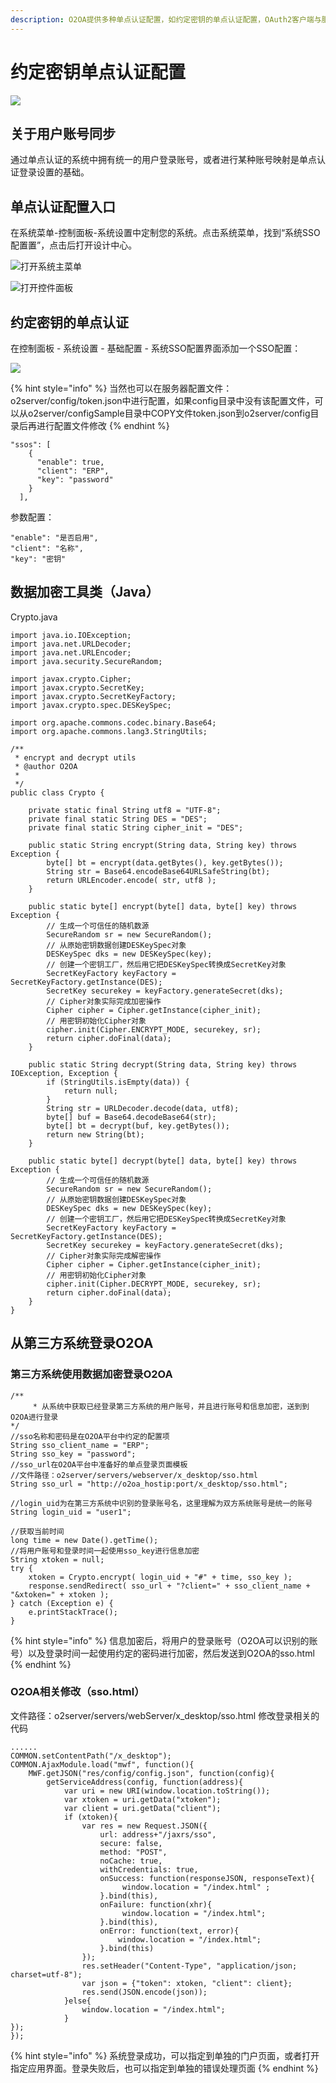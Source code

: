 ```yaml
---
description: O2OA提供多种单点认证配置，如约定密钥的单点认证配置，OAuth2客户端与服务端配置支持。本文主要讲解如果使用约定密钥实现外部系统与O2OA的单点认证。
---
```


# 约定密钥单点认证配置

![](../../.gitbook/assets/1%20%2810%29.png)

## 关于用户账号同步

通过单点认证的系统中拥有统一的用户登录账号，或者进行某种账号映射是单点认证登录设置的基础。

## 单点认证配置入口

在系统菜单-控制面板-系统设置中定制您的系统。点击系统菜单，找到“系统SSO配置置”，点击后打开设计中心。

![&#x6253;&#x5F00;&#x7CFB;&#x7EDF;&#x4E3B;&#x83DC;&#x5355;](../../.gitbook/assets/2%20%287%29.png)

![&#x6253;&#x5F00;&#x63A7;&#x4EF6;&#x9762;&#x677F;](../../.gitbook/assets/3%20%283%29.png)

## 约定密钥的单点认证

在控制面板 - 系统设置 - 基础配置 - 系统SSO配置界面添加一个SSO配置：

![](../../.gitbook/assets/4%20%289%29.png)

{% hint style="info" %}
当然也可以在服务器配置文件：o2server/config/token.json中进行配置，如果config目录中没有该配置文件，可以从o2server/configSample目录中COPY文件token.json到o2server/config目录后再进行配置文件修改
{% endhint %}

```text
"ssos": [
    {
      "enable": true,
      "client": "ERP",
      "key": "password"
    }
  ],
```

参数配置：

```text
"enable": "是否启用",
"client": "名称",
"key": "密钥"
```

## 数据加密工具类（Java）

Crypto.java

```text
import java.io.IOException;
import java.net.URLDecoder;
import java.net.URLEncoder;
import java.security.SecureRandom;

import javax.crypto.Cipher;
import javax.crypto.SecretKey;
import javax.crypto.SecretKeyFactory;
import javax.crypto.spec.DESKeySpec;

import org.apache.commons.codec.binary.Base64;
import org.apache.commons.lang3.StringUtils;

/**
 * encrypt and decrypt utils
 * @author O2OA
 *
 */
public class Crypto {

	private static final String utf8 = "UTF-8";
	private final static String DES = "DES";
	private final static String cipher_init = "DES";

	public static String encrypt(String data, String key) throws Exception {
		byte[] bt = encrypt(data.getBytes(), key.getBytes());
		String str = Base64.encodeBase64URLSafeString(bt);
		return URLEncoder.encode( str, utf8 );
	}

	public static byte[] encrypt(byte[] data, byte[] key) throws Exception {
		// 生成一个可信任的随机数源
		SecureRandom sr = new SecureRandom();
		// 从原始密钥数据创建DESKeySpec对象
		DESKeySpec dks = new DESKeySpec(key);
		// 创建一个密钥工厂，然后用它把DESKeySpec转换成SecretKey对象
		SecretKeyFactory keyFactory = SecretKeyFactory.getInstance(DES);
		SecretKey securekey = keyFactory.generateSecret(dks);
		// Cipher对象实际完成加密操作
		Cipher cipher = Cipher.getInstance(cipher_init);
		// 用密钥初始化Cipher对象
		cipher.init(Cipher.ENCRYPT_MODE, securekey, sr);
		return cipher.doFinal(data);
	}

	public static String decrypt(String data, String key) throws IOException, Exception {
		if (StringUtils.isEmpty(data)) {
			return null;
		}
		String str = URLDecoder.decode(data, utf8);
		byte[] buf = Base64.decodeBase64(str);
		byte[] bt = decrypt(buf, key.getBytes());
		return new String(bt);
	}

	public static byte[] decrypt(byte[] data, byte[] key) throws Exception {
		// 生成一个可信任的随机数源
		SecureRandom sr = new SecureRandom();
		// 从原始密钥数据创建DESKeySpec对象
		DESKeySpec dks = new DESKeySpec(key);
		// 创建一个密钥工厂，然后用它把DESKeySpec转换成SecretKey对象
		SecretKeyFactory keyFactory = SecretKeyFactory.getInstance(DES);
		SecretKey securekey = keyFactory.generateSecret(dks);
		// Cipher对象实际完成解密操作
		Cipher cipher = Cipher.getInstance(cipher_init);
		// 用密钥初始化Cipher对象
		cipher.init(Cipher.DECRYPT_MODE, securekey, sr);
		return cipher.doFinal(data);
	}
}
```

## 从第三方系统登录O2OA

### 第三方系统使用数据加密登录O2OA

```text
/**
	 * 从系统中获取已经登录第三方系统的用户账号，并且进行账号和信息加密，送到到O2OA进行登录
*/
//sso名称和密码是在O2OA平台中约定的配置项
String sso_client_name = "ERP";
String sso_key = "password";
//sso_url在O2OA平台中准备好的单点登录页面模板
//文件路径：o2server/servers/webserver/x_desktop/sso.html
String sso_url = "http://o2oa_hostip:port/x_desktop/sso.html";
		
//login_uid为在第三方系统中识别的登录账号名，这里理解为双方系统账号是统一的账号
String login_uid = "user1";
		
//获取当前时间
long time = new Date().getTime();
//将用户账号和登录时间一起使用sso_key进行信息加密
String xtoken = null;
try {
	xtoken = Crypto.encrypt( login_uid + "#" + time, sso_key );
	response.sendRedirect( sso_url + "?client=" + sso_client_name + "&xtoken=" + xtoken );
} catch (Exception e) {
	e.printStackTrace();
}
```

{% hint style="info" %}
信息加密后，将用户的登录账号（O2OA可以识别的账号）以及登录时间一起使用约定的密码进行加密，然后发送到O2OA的sso.html
{% endhint %}

### O2OA相关修改（sso.html）

文件路径：o2server/servers/webServer/x\_desktop/sso.html 修改登录相关的代码

```text
......
COMMON.setContentPath("/x_desktop");
COMMON.AjaxModule.load("mwf", function(){
    MWF.getJSON("res/config/config.json", function(config){
        getServiceAddress(config, function(address){
            var uri = new URI(window.location.toString());
            var xtoken = uri.getData("xtoken");
            var client = uri.getData("client");
            if (xtoken){
                var res = new Request.JSON({
                    url: address+"/jaxrs/sso",
                    secure: false,
                    method: "POST",
                    noCache: true,
                    withCredentials: true,
                    onSuccess: function(responseJSON, responseText){
                         window.location = "/index.html" ;
                    }.bind(this),
                    onFailure: function(xhr){
                         window.location = "/index.html";
                    }.bind(this),
                    onError: function(text, error){
                        window.location = "/index.html";
                    }.bind(this)
                });
                res.setHeader("Content-Type", "application/json; charset=utf-8");
                var json = {"token": xtoken, "client": client};
                res.send(JSON.encode(json));
            }else{
                window.location = "/index.html";
            }
});
});

```

{% hint style="info" %}
系统登录成功，可以指定到单独的门户页面，或者打开指定应用界面。登录失败后，也可以指定到单独的错误处理页面
{% endhint %}



